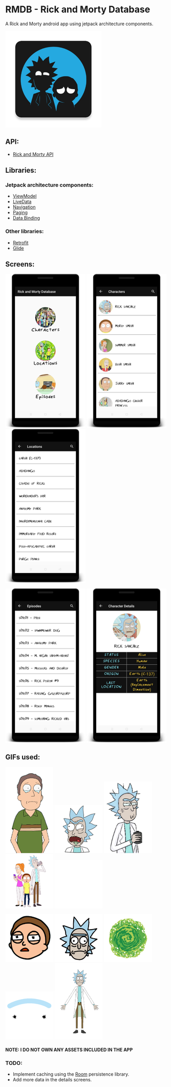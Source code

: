 # RMDB - Rick and Morty Database
A Rick and Morty android app using jetpack architecture components.

<img src="app/src/main/ic_launcher-web.png" width="300" title="Icon"/>

## API:
* <a href="https://rickandmortyapi.com">Rick and Morty API</a>


## Libraries:
  ### Jetpack architecture components:
* <a href="https://developer.android.com/topic/libraries/architecture/viewmodel">ViewModel</a>
* <a href="https://developer.android.com/topic/libraries/architecture/livedata">LiveData</a>
* <a href="https://developer.android.com/topic/libraries/architecture/navigation.html">Navigation</a>
* <a href="https://developer.android.com/topic/libraries/architecture/paging/">Paging</a>
* <a href="https://developer.android.com/topic/libraries/data-binding/">Data Binding</a>

 ### Other libraries:
* <a href="https://square.github.io/retrofit/">Retrofit</a>
* <a href="https://bumptech.github.io/glide/">Glide</a>

## Screens:
<p>
  <img src="screens/Home.png" width="250"/>
  <img src="screens/Characters.png" width="250"/>
  <img src="screens/Locations.png" width="250"/>
</p>
<p>
  <img src="screens/Episodes.png" width="250"/>
  <img src="screens/CharacterDetails.png" width="250"/>
</p>

## GIFs used:
<p>
  <img src="app\src\main\assets\error\jerry_cry.gif" width="150"/>
  <img src="app\src\main\assets\error\rick_blurp.gif" width="150" />
  <img src="app\src\main\assets\error\rick_cup_blink.gif" width="150" />
  <img src="app\src\main\assets\error\rick_morty_summer.gif" width="150" />
  <img src="app\src\main\assets\error\rick_up.gif" width="150" />  
</p>
<p>
  <img src="app\src\main\assets\loading\morty_head_loading.gif" width="150" />
  <img src="app\src\main\assets\loading\rick_head_loading.gif" width="150" />
  <img src="app\src\main\assets\loading\portal.gif" width="150" />
  <img src="app\src\main\assets\loading\rick_eye_load.gif" width="150" />
  <img src="app\src\main\assets\loading\rick_morty_spin.gif" width="150" />
</p>

#### NOTE: I DO NOT OWN ANY ASSETS INCLUDED IN THE APP

### TODO:
* Implement caching using the <a href="https://developer.android.com/topic/libraries/architecture/room">Room</a> persistence library.
* Add more data in the details screens.
